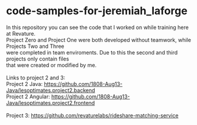 # code-samples-for-jeremiah_laforge
In this repository you can see the code that I worked on while training here at Revature. <br>
Project Zero and Project One were both developed without teamwork, while Projects Two and Three <br>
were completed in team enviroments. Due to this the second and third projects only contain files<br>
that were created or modified by me.
<br><br>
Links to project 2 and 3:
<br>
Project 2 Java: https://github.com/1808-Aug13-Java/lesoptimates.project2.backend
<br>
Project 2 Angular: https://github.com/1808-Aug13-Java/lesoptimates.project2.frontend
<br><br>
Project 3: https://github.com/revaturelabs/rideshare-matching-service
